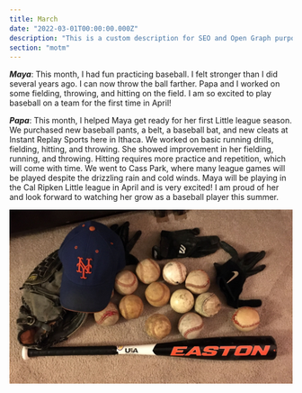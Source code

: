 ```yaml
---
title: March
date: "2022-03-01T00:00:00.000Z"
description: "This is a custom description for SEO and Open Graph purposes, rather than the default generated excerpt. Simply add a description field to the frontmatter."
section: "motm"
---
```


***Maya***: This month, I had fun practicing baseball. I felt stronger than I did several years ago. I can now throw the ball farther. Papa and I worked on some fielding, throwing, and hitting on the field. I am so excited to play baseball on a team for the first time in April!

***Papa***: This month, I helped Maya get ready for her first Little league season. We purchased new baseball pants, a belt, a baseball bat, and new cleats at Instant Replay Sports here in Ithaca. We worked on basic running drills, fielding, hitting, and throwing. She showed improvement in her fielding, running, and throwing. Hitting requires more practice and repetition, which will come with time. We went to Cass Park, where many league games will be played despite the drizzling rain and cold winds. Maya will be playing in the Cal Ripken Little league in April and is very excited! I am proud of her and look forward to watching her grow as a baseball player this summer.

![PostImg](../images/mar22.jpg)
